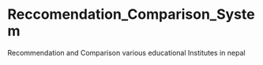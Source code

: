 # Reccomendation_Comparison_System
Recommendation and Comparison various educational Institutes in nepal
